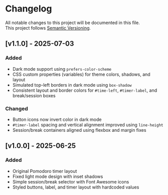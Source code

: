 # Changelog

All notable changes to this project will be documented in this file.  
This project follows [Semantic Versioning](https://semver.org/).


## [v1.1.0] - 2025-07-03

### Added
- Dark mode support using `prefers-color-scheme`
- CSS custom properties (variables) for theme colors, shadows, and layout
- Simulated top-left borders in dark mode using `box-shadow`
- Consistent layout and border colors for `#time-left`, `#timer-label`, and break/session boxes

### Changed
- Button icons now invert color in dark mode
- `#timer-label` spacing and vertical alignment improved using `line-height`
- Session/break containers aligned using flexbox and margin fixes


## [v1.0.0] - 2025-06-25

### Added
- Original Pomodoro timer layout
- Fixed light mode design with inset shadows
- Simple session/break selector with Font Awesome icons
- Styled buttons, label, and timer layout with hardcoded values

